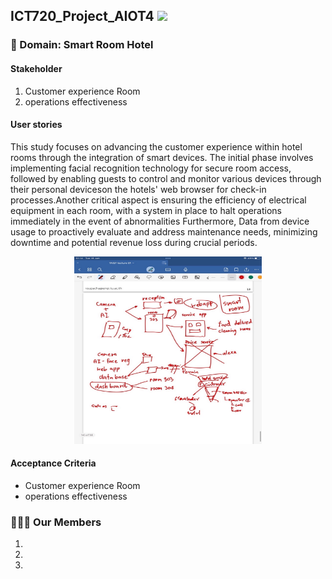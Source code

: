 ## ICT720_Project_AIOT4 <img src="https://raw.githubusercontent.com/MartinHeinz/MartinHeinz/master/wave.gif" width="30px">

### 🏢 Domain: Smart Room Hotel
#### Stakeholder
1. Customer experience Room
2. operations effectiveness

#### User stories
<p align= "left">This study focuses on advancing the customer experience within hotel rooms through the integration of smart devices. The initial phase involves implementing facial recognition technology for secure room access, followed by enabling guests to control and monitor various devices through their personal deviceson the hotels' web browser for check-in processes.Another critical aspect is ensuring the efficiency of electrical equipment in each room, with a system in place to halt operations immediately in the event of abnormalities
Furthermore, Data from device usage to proactively evaluate and address maintenance needs, 
minimizing downtime and potential revenue loss during crucial periods. </p>
<p align="center">
 <img  width=300px height=300px src="https://raw.githubusercontent.com/Watthanail/ICT720_Project_AIOT4/master/Images/README/OverviewDraft01_160124.png"><br></p>


#### Acceptance Criteria



<ul>
<li>Customer experience Room</li>
    

<li>operations effectiveness</li>
</ul>

### 👩🏻‍💻 Our Members
1.
2.
3.